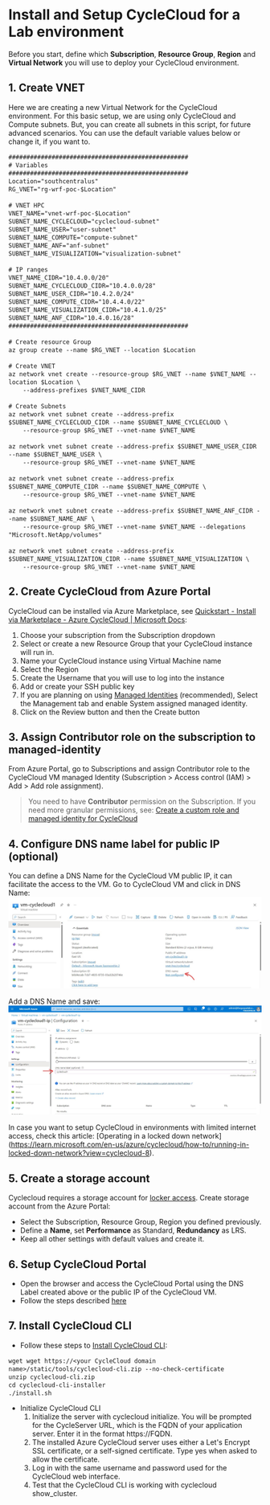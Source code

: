 # Install and Setup CycleCloud for a Lab environment

Before you start, define which **Subscription**, **Resource Group**, **Region** and **Virtual Network** you will use to deploy your CycleCloud environment. 

## 1. Create VNET
Here we are creating a new Virtual Network for the CycleCloud environment. For this basic setup, we are using only CycleCloud and Compute subnets. But, you can create all subnets in this script, for future advanced scenarios.
You can use the default variable values below or change it, if you want to.
```
##################################################
# Variables
##################################################
Location="southcentralus"
RG_VNET="rg-wrf-poc-$Location"

# VNET HPC 
VNET_NAME="vnet-wrf-poc-$Location"
SUBNET_NAME_CYCLECLOUD="cyclecloud-subnet"
SUBNET_NAME_USER="user-subnet"
SUBNET_NAME_COMPUTE="compute-subnet"
SUBNET_NAME_ANF="anf-subnet"
SUBNET_NAME_VISUALIZATION="visualization-subnet"

# IP ranges
VNET_NAME_CIDR="10.4.0.0/20"
SUBNET_NAME_CYCLECLOUD_CIDR="10.4.0.0/28" 
SUBNET_NAME_USER_CIDR="10.4.2.0/24" 
SUBNET_NAME_COMPUTE_CIDR="10.4.4.0/22"
SUBNET_NAME_VISUALIZATION_CIDR="10.4.1.0/25"
SUBNET_NAME_ANF_CIDR="10.4.0.16/28"
##################################################

# Create resource Group
az group create --name $RG_VNET --location $Location

# Create VNET
az network vnet create --resource-group $RG_VNET --name $VNET_NAME --location $Location \
    --address-prefixes $VNET_NAME_CIDR 

# Create Subnets
az network vnet subnet create --address-prefix $SUBNET_NAME_CYCLECLOUD_CIDR --name $SUBNET_NAME_CYCLECLOUD \
    --resource-group $RG_VNET --vnet-name $VNET_NAME

az network vnet subnet create --address-prefix $SUBNET_NAME_USER_CIDR --name $SUBNET_NAME_USER \
    --resource-group $RG_VNET --vnet-name $VNET_NAME

az network vnet subnet create --address-prefix $SUBNET_NAME_COMPUTE_CIDR --name $SUBNET_NAME_COMPUTE \
    --resource-group $RG_VNET --vnet-name $VNET_NAME

az network vnet subnet create --address-prefix $SUBNET_NAME_ANF_CIDR --name $SUBNET_NAME_ANF \
    --resource-group $RG_VNET --vnet-name $VNET_NAME --delegations "Microsoft.NetApp/volumes"

az network vnet subnet create --address-prefix $SUBNET_NAME_VISUALIZATION_CIDR --name $SUBNET_NAME_VISUALIZATION \
    --resource-group $RG_VNET --vnet-name $VNET_NAME
```

## 2. Create CycleCloud from Azure Portal 

CycleCloud can be installed via Azure Marketplace, see [Quickstart - Install via Marketplace - Azure CycleCloud | Microsoft Docs](https://learn.microsoft.com/en-us/azure/cyclecloud/qs-install-marketplace?view=cyclecloud-8):
1. Choose your subscription from the Subscription dropdown
2. Select or create a new Resource Group that your CycleCloud instance will run in.
3. Name your CycleCloud instance using Virtual Machine name
4. Select the Region
5. Create the Username that you will use to log into the instance
6. Add or create your SSH public key
7. If you are planning on using [Managed Identities](https://learn.microsoft.com/en-us/azure/active-directory/managed-identities-azure-resources/overview) (recommended), Select the Management tab and enable System assigned managed identity.
8. Click on the Review button and then the Create button

## 3. Assign Contributor role on the subscription to managed-identity 
From Azure Portal, go to Subscriptions and assign Contributor role to the CycleCloud VM managed Identity (Subscription > Access control (IAM) > Add > Add role assignment).
>You need to have **Contributor** permission on the Subscription. If you need more granular permissions, see: [Create a custom role and managed identity for CycleCloud](https://learn.microsoft.com/en-us/azure/cyclecloud/how-to/managed-identities?view=cyclecloud-8#create-a-custom-role-and-managed-identity-for-cyclecloud) 

## 4. Configure DNS name label for public IP (optional)
You can define a DNS Name for the CycleCloud VM public IP, it can facilitate the access to the VM. 
Go to CycleCloud VM and click in DNS Name:
![DNS-Label1](images/DNS-Label1.jpg)

Add a DNS Name and save:
![DNS-Label2](images/DNS-Label2.jpg)

In case you want to setup CycleCloud in environments with limited internet access, check this article: [Operating in a locked down network] (https://learn.microsoft.com/en-us/azure/cyclecloud/how-to/running-in-locked-down-network?view=cyclecloud-8).

## 5. Create a storage account
Cyclecloud requires a storage account for [locker access](https://learn.microsoft.com/en-us/azure/cyclecloud/how-to/storage-blobs?view=cyclecloud-8). 
Create storage account from the Azure Portal: 
- Select the Subscription, Resource Group, Region you defined previously. 
- Define a **Name**, set **Performance** as Standard, **Redundancy** as LRS. 
- Keep all other settings with default values and create it.

## 6. Setup CycleCloud Portal
- Open the browser and access the CycleCloud Portal using the DNS Label created above or the public IP of the CycleCloud VM.
- Follow the steps described [here](https://learn.microsoft.com/en-us/azure/cyclecloud/qs-install-marketplace?view=cyclecloud-8#log-into-the-cyclecloud-application-server)

## 7. Install CycleCloud CLI
- Follow these steps to [Install CycleCloud CLI](https://learn.microsoft.com/en-us/azure/cyclecloud/how-to/install-cyclecloud-cli?view=cyclecloud-8):
```
wget wget https://<your CycleCloud domain name>/static/tools/cyclecloud-cli.zip --no-check-certificate
unzip cyclecloud-cli.zip
cd cyclecloud-cli-installer
./install.sh
```
- Initialize CycleCloud CLI
  1. Initialize the server with cyclecloud initialize. You will be prompted for the CycleServer URL, which is the FQDN of your application server. Enter it in the format https://FQDN.
  2. The installed Azure CycleCloud server uses either a Let's Encrypt SSL certificate, or a self-signed certificate. Type yes when asked to allow the certificate.
  3. Log in with the same username and password used for the CycleCloud web interface.
  4. Test that the CycleCloud CLI is working with cyclecloud show_cluster.
